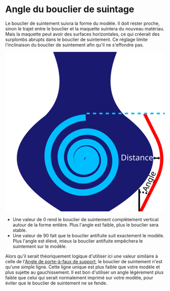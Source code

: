 Angle du bouclier de suintage
====
Le bouclier de suintement suivra la forme du modèle. Il doit rester proche, sinon le trajet entre le bouclier et la maquette suintera du nouveau matériau. Mais la maquette peut avoir des surfaces horizontales, ce qui créerait des surplombs abrupts dans le bouclier de suintement. Ce réglage limite l'inclinaison du bouclier de suintement afin qu'il ne s'effondre pas.

![Au lieu de suivre le modèle en bas et en haut, il n'est pas plus raide que l'angle spécifié](../images/ooze_shield_fr.svg)

* Une valeur de 0 rend le bouclier de suintement complètement vertical autour de la forme entière. Plus l'angle est faible, plus le bouclier sera stable.
* Une valeur de 90 fait que le bouclier antifuite suit exactement le modèle. Plus l'angle est élevé, mieux la bouclier antifuite empêchera le suintement sur le modèle.

Alors qu'il serait théoriquement logique d'utiliser ici une valeur similaire à celle de l'[Angle de porte-à-faux de support](../support/support_angle.md), le bouclier de suintement n'est qu'une simple ligne. Cette ligne unique est plus faible que votre modèle et plus sujette au gauchissement. Il est bon d'utiliser un angle légèrement plus faible que celui qui serait normalement imprimé sur votre modèle, pour éviter que le bouclier de suintement ne se fende.
